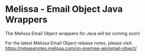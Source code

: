 # Melissa - Email Object Java Wrappers

The Melissa Email Object wrappers for Java will be coming soon!

For the latest Melissa Email Object release notes, please visit: https://releasenotes.melissa.com/on-premise-api/email-object/
